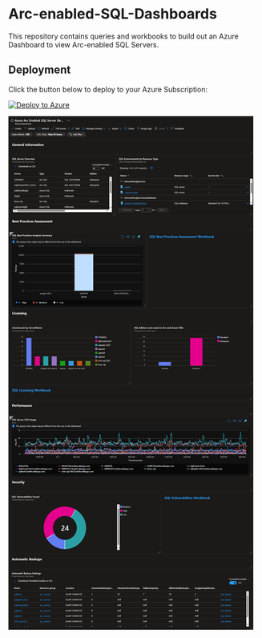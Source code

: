 # Arc-enabled-SQL-Dashboards
This repository contains queries and workbooks to build out an Azure Dashboard to view Arc-enabled SQL Servers.

## Deployment
Click the button below to deploy to your Azure Subscription:

[![Deploy to Azure](https://aka.ms/deploytoazurebutton)](https://portal.azure.com/#create/Microsoft.Template/uri/https%3A%2F%2Fraw.githubusercontent.com%2FOnesuretng%2FArc-enabled-SQL-Dashboards%2Fmain%2Fdeploy.json)

![Azure Arc Enabled SQL Server Demo Dashboard Example](images/dashboard.png)